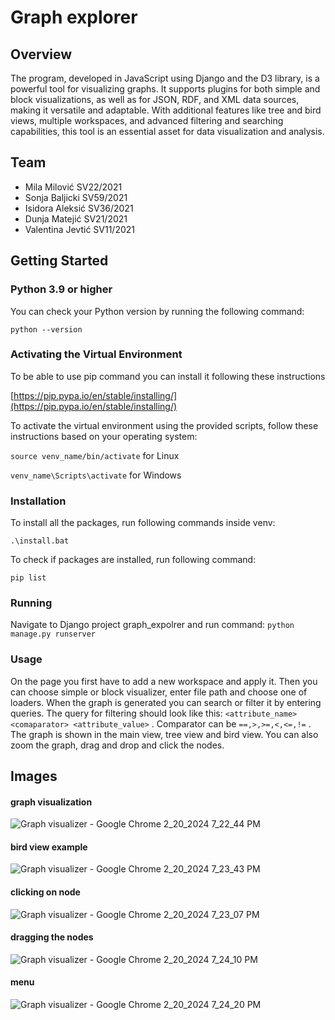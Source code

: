 # Graph explorer

## Overview
The program, developed in JavaScript using Django and the D3 library, is a powerful tool for visualizing graphs. It supports plugins for both simple and block visualizations, as well as for JSON, RDF, and XML data sources, making it versatile and adaptable. With additional features like tree and bird views, multiple workspaces, and advanced filtering and searching capabilities, this tool is an essential asset for data visualization and analysis.

## Team
- Mila Milović SV22/2021
- Sonja Baljicki SV59/2021
- Isidora Aleksić SV36/2021
- Dunja Matejić SV21/2021
- Valentina Jevtić SV11/2021


## Getting Started 


### Python 3.9 or higher

You can check your Python version by running the following command: 

`python --version`



### Activating the Virtual Environment

To be able to use pip command you can install it following these instructions

[https://pip.pypa.io/en/stable/installing/](https://pip.pypa.io/en/stable/installing/)




To activate the virtual environment using the provided scripts, follow these instructions based on your operating system:

`source venv_name/bin/activate`  for Linux

`venv_name\Scripts\activate`  for Windows



### Installation 

 To install all the packages, run following commands inside venv: 
 
`.\install.bat` 

To check if packages are installed, run following command: 

`pip list`



### Running

Navigate to Django project graph_expolrer and run command:
`python manage.py runserver`



### Usage

On the page you first have to add a new workspace and apply it. Then you can choose simple or block visualizer, enter file path and choose one of loaders. When the graph is generated you can search or filter it by entering queries. The query for filtering should look like this:
`<attribute_name> <comaparator> <attribute_value>` .
Comparator can be `==,>,>=,<,<=,!=` .
The graph is shown in the main view, tree view and bird view.
You can also zoom the graph, drag and drop and click the nodes.

## Images
#### graph visualization
![Graph visualizer - Google Chrome 2_20_2024 7_22_44 PM](https://github.com/milamilovic/Graph-visualization/assets/104532211/e2c9a16c-8fc8-48b1-9d18-97e61effb9b0)
#### bird view example
![Graph visualizer - Google Chrome 2_20_2024 7_23_43 PM](https://github.com/milamilovic/Graph-visualization/assets/104532211/4ed54b90-0b6a-4fd5-a7d3-dfb681184bb2)
#### clicking on node
![Graph visualizer - Google Chrome 2_20_2024 7_23_07 PM](https://github.com/milamilovic/Graph-visualization/assets/104532211/243e46cc-d15c-4403-b050-c7bdfd7b94ba)
#### dragging the nodes
![Graph visualizer - Google Chrome 2_20_2024 7_24_10 PM](https://github.com/milamilovic/Graph-visualization/assets/104532211/9781f274-5157-4b94-b36b-f1808bd2a983)
#### menu
![Graph visualizer - Google Chrome 2_20_2024 7_24_20 PM](https://github.com/milamilovic/Graph-visualization/assets/104532211/dd59c724-2fd2-4554-a0ee-a5a8e236ad5d)
